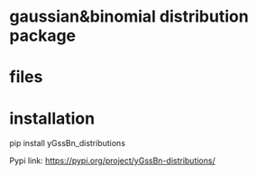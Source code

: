 # gaussian&binomial distribution package

# files

# installation
pip install yGssBn_distributions

Pypi link: https://pypi.org/project/yGssBn-distributions/
